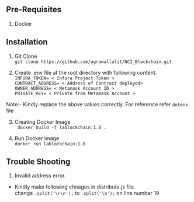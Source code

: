 ## Pre-Requisites
1. Docker

## Installation

1. Git Clone <br>
`git clone https://github.com/agrawallalit/NCI_Blockchain.git` <br>

2. Create .env file at the root directory with following content. <br>
`INFURA_TOKEN= < Infura Project Token >`<br>
`CONTRACT_ADDRESS= < Address of Contract deployed>`<br>
`OWNER_ADDRESS= < Metamask Account ID >`<br>
`PRIVATE_KEY= < Private from Metamask Account >`<br>

Note:- Kindly replace the above values correctly. For reference refer `dotenv` file

3. Creating Docker Image <br>
` docker build -t lablockchain:1.0 .` <br>

4. Run Docker image <br>
`docker run lablockchain:1.0`<br>

## Trouble Shooting

1. Invalid address error.<br>
- Kindly make following chnages in distribute.js file. <br>
    change `.split('\r\n');` to `.split('\n');` on line number 19
